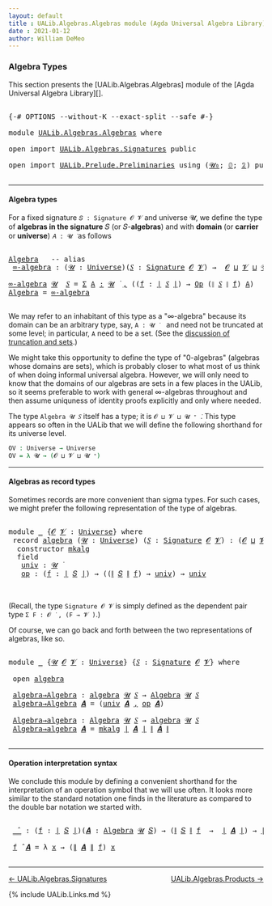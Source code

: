 ```yaml
---
layout: default
title : UALib.Algebras.Algebras module (Agda Universal Algebra Library)
date : 2021-01-12
author: William DeMeo
---
```


### <a id="algebra-types">Algebra Types</a>

This section presents the [UALib.Algebras.Algebras] module of the [Agda Universal Algebra Library][].

<pre class="Agda">

<a id="300" class="Symbol">{-#</a> <a id="304" class="Keyword">OPTIONS</a> <a id="312" class="Pragma">--without-K</a> <a id="324" class="Pragma">--exact-split</a> <a id="338" class="Pragma">--safe</a> <a id="345" class="Symbol">#-}</a>

<a id="350" class="Keyword">module</a> <a id="357" href="UALib.Algebras.Algebras.html" class="Module">UALib.Algebras.Algebras</a> <a id="381" class="Keyword">where</a>

<a id="388" class="Keyword">open</a> <a id="393" class="Keyword">import</a> <a id="400" href="UALib.Algebras.Signatures.html" class="Module">UALib.Algebras.Signatures</a> <a id="426" class="Keyword">public</a>

<a id="434" class="Keyword">open</a> <a id="439" class="Keyword">import</a> <a id="446" href="UALib.Prelude.Preliminaries.html" class="Module">UALib.Prelude.Preliminaries</a> <a id="474" class="Keyword">using</a> <a id="480" class="Symbol">(</a><a id="481" href="universes.html#504" class="Primitive">𝓤₀</a><a id="483" class="Symbol">;</a> <a id="485" href="MGS-MLTT.html#712" class="Function">𝟘</a><a id="486" class="Symbol">;</a> <a id="488" href="MGS-MLTT.html#2482" class="Function">𝟚</a><a id="489" class="Symbol">)</a> <a id="491" class="Keyword">public</a>

</pre>

-------------------------------

#### <a id="algebra-types">Algebra types</a>

For a fixed signature `𝑆 : Signature 𝓞 𝓥` and universe 𝓤, we define the type of **algebras in the signature** 𝑆 (or 𝑆-**algebras**) and with **domain** (or **carrier** or **universe**) `𝐴 : 𝓤 ̇` as follows

<pre class="Agda">

<a id="Algebra"></a><a id="811" href="UALib.Algebras.Algebras.html#811" class="Function">Algebra</a>   <a id="821" class="Comment">-- alias</a>
 <a id="∞-algebra"></a><a id="831" href="UALib.Algebras.Algebras.html#831" class="Function">∞-algebra</a> <a id="841" class="Symbol">:</a> <a id="843" class="Symbol">(</a><a id="844" href="UALib.Algebras.Algebras.html#844" class="Bound">𝓤</a> <a id="846" class="Symbol">:</a> <a id="848" href="universes.html#551" class="Postulate">Universe</a><a id="856" class="Symbol">)(</a><a id="858" href="UALib.Algebras.Algebras.html#858" class="Bound">𝑆</a> <a id="860" class="Symbol">:</a> <a id="862" href="UALib.Algebras.Signatures.html#1452" class="Function">Signature</a> <a id="872" href="universes.html#613" class="Generalizable">𝓞</a> <a id="874" href="universes.html#617" class="Generalizable">𝓥</a><a id="875" class="Symbol">)</a> <a id="877" class="Symbol">→</a>  <a id="880" href="universes.html#613" class="Generalizable">𝓞</a> <a id="882" href="Agda.Primitive.html#636" class="Primitive Operator">⊔</a> <a id="884" href="universes.html#617" class="Generalizable">𝓥</a> <a id="886" href="Agda.Primitive.html#636" class="Primitive Operator">⊔</a> <a id="888" href="UALib.Algebras.Algebras.html#844" class="Bound">𝓤</a> <a id="890" href="universes.html#527" class="Primitive Operator">⁺</a> <a id="892" href="universes.html#758" class="Function Operator">̇</a>

<a id="895" href="UALib.Algebras.Algebras.html#831" class="Function">∞-algebra</a> <a id="905" href="UALib.Algebras.Algebras.html#905" class="Bound">𝓤</a>  <a id="908" href="UALib.Algebras.Algebras.html#908" class="Bound">𝑆</a> <a id="910" class="Symbol">=</a> <a id="912" href="MGS-MLTT.html#3074" class="Function">Σ</a> <a id="914" href="UALib.Algebras.Algebras.html#914" class="Bound">A</a> <a id="916" href="MGS-MLTT.html#3074" class="Function">꞉</a> <a id="918" href="UALib.Algebras.Algebras.html#905" class="Bound">𝓤</a> <a id="920" href="universes.html#758" class="Function Operator">̇</a> <a id="922" href="MGS-MLTT.html#3074" class="Function">,</a> <a id="924" class="Symbol">((</a><a id="926" href="UALib.Algebras.Algebras.html#926" class="Bound">f</a> <a id="928" class="Symbol">:</a> <a id="930" href="UALib.Prelude.Preliminaries.html#10288" class="Function Operator">∣</a> <a id="932" href="UALib.Algebras.Algebras.html#908" class="Bound">𝑆</a> <a id="934" href="UALib.Prelude.Preliminaries.html#10288" class="Function Operator">∣</a><a id="935" class="Symbol">)</a> <a id="937" class="Symbol">→</a> <a id="939" href="UALib.Algebras.Signatures.html#820" class="Function">Op</a> <a id="942" class="Symbol">(</a><a id="943" href="UALib.Prelude.Preliminaries.html#10366" class="Function Operator">∥</a> <a id="945" href="UALib.Algebras.Algebras.html#908" class="Bound">𝑆</a> <a id="947" href="UALib.Prelude.Preliminaries.html#10366" class="Function Operator">∥</a> <a id="949" href="UALib.Algebras.Algebras.html#926" class="Bound">f</a><a id="950" class="Symbol">)</a> <a id="952" href="UALib.Algebras.Algebras.html#914" class="Bound">A</a><a id="953" class="Symbol">)</a>
<a id="955" href="UALib.Algebras.Algebras.html#811" class="Function">Algebra</a> <a id="963" class="Symbol">=</a> <a id="965" href="UALib.Algebras.Algebras.html#831" class="Function">∞-algebra</a>

</pre>

We may refer to an inhabitant of this type as a "∞-algebra" because its domain can be an arbitrary type, say, `A : 𝓤 ̇` &nbsp;&nbsp; and need not be truncated at some level; in particular, `A` need to be a set. (See the [discussion of truncation and sets](UALib.Prelude.Preliminaries.html#truncation).)

We might take this opportunity to define the type of "0-algebras" (algebras whose domains are sets), which is probably closer to what most of us think of when doing informal universal algebra.  However, we will only need to know that the domains of our algebras are sets in a few places in the UALib, so it seems preferable to work with general ∞-algebras throughout and then assume uniquness of identity proofs explicitly and only where needed.

The type `Algebra 𝓤 𝑆` itself has a type; it is `𝓞 ⊔ 𝓥 ⊔ 𝓤 ⁺ ̇`. This type appears so often in the UALib that we will define the following shorthand for its universe level.

```agda
OV : Universe → Universe
OV = λ 𝓤 → (𝓞 ⊔ 𝓥 ⊔ 𝓤 ⁺)
```

<!-- We can now write simply `Algebra 𝓤 𝑆 : OV 𝓤` in place of the laborious ``Algebra 𝓤 𝑆 : 𝓞 ⊔ 𝓥 ⊔ 𝓤 ⁺`. -->

---------------------------------------

#### <a id="algebras-as-record-types">Algebras as record types</a>

Sometimes records are more convenient than sigma types. For such cases, we might prefer the following representation of the type of algebras.

<pre class="Agda">

<a id="2353" class="Keyword">module</a> <a id="2360" href="UALib.Algebras.Algebras.html#2360" class="Module">_</a> <a id="2362" class="Symbol">{</a><a id="2363" href="UALib.Algebras.Algebras.html#2363" class="Bound">𝓞</a> <a id="2365" href="UALib.Algebras.Algebras.html#2365" class="Bound">𝓥</a> <a id="2367" class="Symbol">:</a> <a id="2369" href="universes.html#551" class="Postulate">Universe</a><a id="2377" class="Symbol">}</a> <a id="2379" class="Keyword">where</a>
 <a id="2386" class="Keyword">record</a> <a id="2393" href="UALib.Algebras.Algebras.html#2393" class="Record">algebra</a> <a id="2401" class="Symbol">(</a><a id="2402" href="UALib.Algebras.Algebras.html#2402" class="Bound">𝓤</a> <a id="2404" class="Symbol">:</a> <a id="2406" href="universes.html#551" class="Postulate">Universe</a><a id="2414" class="Symbol">)</a> <a id="2416" class="Symbol">(</a><a id="2417" href="UALib.Algebras.Algebras.html#2417" class="Bound">𝑆</a> <a id="2419" class="Symbol">:</a> <a id="2421" href="UALib.Algebras.Signatures.html#1452" class="Function">Signature</a> <a id="2431" href="UALib.Algebras.Algebras.html#2363" class="Bound">𝓞</a> <a id="2433" href="UALib.Algebras.Algebras.html#2365" class="Bound">𝓥</a><a id="2434" class="Symbol">)</a> <a id="2436" class="Symbol">:</a> <a id="2438" class="Symbol">(</a><a id="2439" href="UALib.Algebras.Algebras.html#2363" class="Bound">𝓞</a> <a id="2441" href="Agda.Primitive.html#636" class="Primitive Operator">⊔</a> <a id="2443" href="UALib.Algebras.Algebras.html#2365" class="Bound">𝓥</a> <a id="2445" href="Agda.Primitive.html#636" class="Primitive Operator">⊔</a> <a id="2447" href="UALib.Algebras.Algebras.html#2402" class="Bound">𝓤</a><a id="2448" class="Symbol">)</a> <a id="2450" href="universes.html#527" class="Primitive Operator">⁺</a> <a id="2452" href="universes.html#758" class="Function Operator">̇</a> <a id="2454" class="Keyword">where</a>
  <a id="2462" class="Keyword">constructor</a> <a id="2474" href="UALib.Algebras.Algebras.html#2474" class="InductiveConstructor">mkalg</a>
  <a id="2482" class="Keyword">field</a>
   <a id="2491" href="UALib.Algebras.Algebras.html#2491" class="Field">univ</a> <a id="2496" class="Symbol">:</a> <a id="2498" href="UALib.Algebras.Algebras.html#2402" class="Bound">𝓤</a> <a id="2500" href="universes.html#758" class="Function Operator">̇</a>
   <a id="2505" href="UALib.Algebras.Algebras.html#2505" class="Field">op</a> <a id="2508" class="Symbol">:</a> <a id="2510" class="Symbol">(</a><a id="2511" href="UALib.Algebras.Algebras.html#2511" class="Bound">f</a> <a id="2513" class="Symbol">:</a> <a id="2515" href="UALib.Prelude.Preliminaries.html#10288" class="Function Operator">∣</a> <a id="2517" href="UALib.Algebras.Algebras.html#2417" class="Bound">𝑆</a> <a id="2519" href="UALib.Prelude.Preliminaries.html#10288" class="Function Operator">∣</a><a id="2520" class="Symbol">)</a> <a id="2522" class="Symbol">→</a> <a id="2524" class="Symbol">((</a><a id="2526" href="UALib.Prelude.Preliminaries.html#10366" class="Function Operator">∥</a> <a id="2528" href="UALib.Algebras.Algebras.html#2417" class="Bound">𝑆</a> <a id="2530" href="UALib.Prelude.Preliminaries.html#10366" class="Function Operator">∥</a> <a id="2532" href="UALib.Algebras.Algebras.html#2511" class="Bound">f</a><a id="2533" class="Symbol">)</a> <a id="2535" class="Symbol">→</a> <a id="2537" href="UALib.Algebras.Algebras.html#2491" class="Field">univ</a><a id="2541" class="Symbol">)</a> <a id="2543" class="Symbol">→</a> <a id="2545" href="UALib.Algebras.Algebras.html#2491" class="Field">univ</a>


</pre>

(Recall, the type `Signature 𝓞 𝓥` is simply defined as the dependent pair type `Σ F ꞉ 𝓞 ̇ , (F → 𝓥 ̇)`.)

Of course, we can go back and forth between the two representations of algebras, like so.

<pre class="Agda">

<a id="2775" class="Keyword">module</a> <a id="2782" href="UALib.Algebras.Algebras.html#2782" class="Module">_</a> <a id="2784" class="Symbol">{</a><a id="2785" href="UALib.Algebras.Algebras.html#2785" class="Bound">𝓤</a> <a id="2787" href="UALib.Algebras.Algebras.html#2787" class="Bound">𝓞</a> <a id="2789" href="UALib.Algebras.Algebras.html#2789" class="Bound">𝓥</a> <a id="2791" class="Symbol">:</a> <a id="2793" href="universes.html#551" class="Postulate">Universe</a><a id="2801" class="Symbol">}</a> <a id="2803" class="Symbol">{</a><a id="2804" href="UALib.Algebras.Algebras.html#2804" class="Bound">𝑆</a> <a id="2806" class="Symbol">:</a> <a id="2808" href="UALib.Algebras.Signatures.html#1452" class="Function">Signature</a> <a id="2818" href="UALib.Algebras.Algebras.html#2787" class="Bound">𝓞</a> <a id="2820" href="UALib.Algebras.Algebras.html#2789" class="Bound">𝓥</a><a id="2821" class="Symbol">}</a> <a id="2823" class="Keyword">where</a>

 <a id="2831" class="Keyword">open</a> <a id="2836" href="UALib.Algebras.Algebras.html#2393" class="Module">algebra</a>

 <a id="2846" href="UALib.Algebras.Algebras.html#2846" class="Function">algebra→Algebra</a> <a id="2862" class="Symbol">:</a> <a id="2864" href="UALib.Algebras.Algebras.html#2393" class="Record">algebra</a> <a id="2872" href="UALib.Algebras.Algebras.html#2785" class="Bound">𝓤</a> <a id="2874" href="UALib.Algebras.Algebras.html#2804" class="Bound">𝑆</a> <a id="2876" class="Symbol">→</a> <a id="2878" href="UALib.Algebras.Algebras.html#811" class="Function">Algebra</a> <a id="2886" href="UALib.Algebras.Algebras.html#2785" class="Bound">𝓤</a> <a id="2888" href="UALib.Algebras.Algebras.html#2804" class="Bound">𝑆</a>
 <a id="2891" href="UALib.Algebras.Algebras.html#2846" class="Function">algebra→Algebra</a> <a id="2907" href="UALib.Algebras.Algebras.html#2907" class="Bound">𝑨</a> <a id="2909" class="Symbol">=</a> <a id="2911" class="Symbol">(</a><a id="2912" href="UALib.Algebras.Algebras.html#2491" class="Field">univ</a> <a id="2917" href="UALib.Algebras.Algebras.html#2907" class="Bound">𝑨</a> <a id="2919" href="UALib.Prelude.Preliminaries.html#5814" class="InductiveConstructor Operator">,</a> <a id="2921" href="UALib.Algebras.Algebras.html#2505" class="Field">op</a> <a id="2924" href="UALib.Algebras.Algebras.html#2907" class="Bound">𝑨</a><a id="2925" class="Symbol">)</a>

 <a id="2929" href="UALib.Algebras.Algebras.html#2929" class="Function">Algebra→algebra</a> <a id="2945" class="Symbol">:</a> <a id="2947" href="UALib.Algebras.Algebras.html#811" class="Function">Algebra</a> <a id="2955" href="UALib.Algebras.Algebras.html#2785" class="Bound">𝓤</a> <a id="2957" href="UALib.Algebras.Algebras.html#2804" class="Bound">𝑆</a> <a id="2959" class="Symbol">→</a> <a id="2961" href="UALib.Algebras.Algebras.html#2393" class="Record">algebra</a> <a id="2969" href="UALib.Algebras.Algebras.html#2785" class="Bound">𝓤</a> <a id="2971" href="UALib.Algebras.Algebras.html#2804" class="Bound">𝑆</a>
 <a id="2974" href="UALib.Algebras.Algebras.html#2929" class="Function">Algebra→algebra</a> <a id="2990" href="UALib.Algebras.Algebras.html#2990" class="Bound">𝑨</a> <a id="2992" class="Symbol">=</a> <a id="2994" href="UALib.Algebras.Algebras.html#2474" class="InductiveConstructor">mkalg</a> <a id="3000" href="UALib.Prelude.Preliminaries.html#10288" class="Function Operator">∣</a> <a id="3002" href="UALib.Algebras.Algebras.html#2990" class="Bound">𝑨</a> <a id="3004" href="UALib.Prelude.Preliminaries.html#10288" class="Function Operator">∣</a> <a id="3006" href="UALib.Prelude.Preliminaries.html#10366" class="Function Operator">∥</a> <a id="3008" href="UALib.Algebras.Algebras.html#2990" class="Bound">𝑨</a> <a id="3010" href="UALib.Prelude.Preliminaries.html#10366" class="Function Operator">∥</a>

</pre>

----------------------------------------

#### <a id="operation-interpretation-syntax">Operation interpretation syntax</a>

We conclude this module by defining a convenient shorthand for the interpretation of an operation symbol that we will use often.  It looks more similar to the standard notation one finds in the literature as compared to the double bar notation we started with.

<pre class="Agda">

 <a id="3426" href="UALib.Algebras.Algebras.html#3426" class="Function Operator">_̂_</a> <a id="3430" class="Symbol">:</a> <a id="3432" class="Symbol">(</a><a id="3433" href="UALib.Algebras.Algebras.html#3433" class="Bound">f</a> <a id="3435" class="Symbol">:</a> <a id="3437" href="UALib.Prelude.Preliminaries.html#10288" class="Function Operator">∣</a> <a id="3439" href="UALib.Algebras.Algebras.html#2804" class="Bound">𝑆</a> <a id="3441" href="UALib.Prelude.Preliminaries.html#10288" class="Function Operator">∣</a><a id="3442" class="Symbol">)(</a><a id="3444" href="UALib.Algebras.Algebras.html#3444" class="Bound">𝑨</a> <a id="3446" class="Symbol">:</a> <a id="3448" href="UALib.Algebras.Algebras.html#811" class="Function">Algebra</a> <a id="3456" href="UALib.Algebras.Algebras.html#2785" class="Bound">𝓤</a> <a id="3458" href="UALib.Algebras.Algebras.html#2804" class="Bound">𝑆</a><a id="3459" class="Symbol">)</a> <a id="3461" class="Symbol">→</a> <a id="3463" class="Symbol">(</a><a id="3464" href="UALib.Prelude.Preliminaries.html#10366" class="Function Operator">∥</a> <a id="3466" href="UALib.Algebras.Algebras.html#2804" class="Bound">𝑆</a> <a id="3468" href="UALib.Prelude.Preliminaries.html#10366" class="Function Operator">∥</a> <a id="3470" href="UALib.Algebras.Algebras.html#3433" class="Bound">f</a>  <a id="3473" class="Symbol">→</a>  <a id="3476" href="UALib.Prelude.Preliminaries.html#10288" class="Function Operator">∣</a> <a id="3478" href="UALib.Algebras.Algebras.html#3444" class="Bound">𝑨</a> <a id="3480" href="UALib.Prelude.Preliminaries.html#10288" class="Function Operator">∣</a><a id="3481" class="Symbol">)</a> <a id="3483" class="Symbol">→</a> <a id="3485" href="UALib.Prelude.Preliminaries.html#10288" class="Function Operator">∣</a> <a id="3487" href="UALib.Algebras.Algebras.html#3444" class="Bound">𝑨</a> <a id="3489" href="UALib.Prelude.Preliminaries.html#10288" class="Function Operator">∣</a>

 <a id="3493" href="UALib.Algebras.Algebras.html#3493" class="Bound">f</a> <a id="3495" href="UALib.Algebras.Algebras.html#3426" class="Function Operator">̂</a> <a id="3497" href="UALib.Algebras.Algebras.html#3497" class="Bound">𝑨</a> <a id="3499" class="Symbol">=</a> <a id="3501" class="Symbol">λ</a> <a id="3503" href="UALib.Algebras.Algebras.html#3503" class="Bound">x</a> <a id="3505" class="Symbol">→</a> <a id="3507" class="Symbol">(</a><a id="3508" href="UALib.Prelude.Preliminaries.html#10366" class="Function Operator">∥</a> <a id="3510" href="UALib.Algebras.Algebras.html#3497" class="Bound">𝑨</a> <a id="3512" href="UALib.Prelude.Preliminaries.html#10366" class="Function Operator">∥</a> <a id="3514" href="UALib.Algebras.Algebras.html#3493" class="Bound">f</a><a id="3515" class="Symbol">)</a> <a id="3517" href="UALib.Algebras.Algebras.html#3503" class="Bound">x</a>

</pre>

-------------------------------------

[← UALib.Algebras.Signatures](UALib.Algebras.Signatures.html)
<span style="float:right;">[UALib.Algebras.Products →](UALib.Algebras.Products.html)</span>


{% include UALib.Links.md %}
